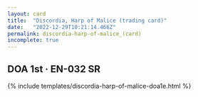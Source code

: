 ```yaml
---
layout: card
title:  "Discordia, Harp of Malice (trading card)"
date:   "2022-12-29T10:21:14.466Z"
permalink: discordia-harp-of-malice_(card)
incomplete: true
---
```


## DOA 1st &middot; EN-032 SR

{% include templates/discordia-harp-of-malice-doa1e.html %}
